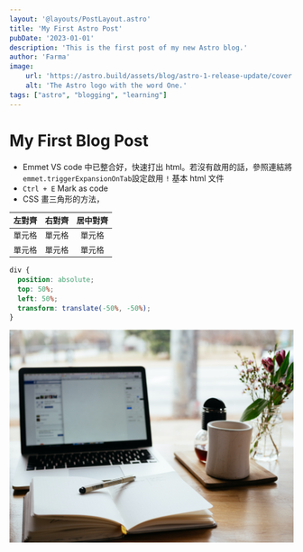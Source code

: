 ```yaml
---
layout: '@layouts/PostLayout.astro'
title: 'My First Astro Post'
pubDate: '2023-01-01'
description: 'This is the first post of my new Astro blog.'
author: 'Farma'
image:
    url: 'https://astro.build/assets/blog/astro-1-release-update/cover.jpeg' 
    alt: 'The Astro logo with the word One.'
tags: ["astro", "blogging", "learning"]
---
```

# My First Blog Post

- Emmet
VS code 中已整合好，快速打出 html。若沒有啟用的話，參照連結將``emmet.triggerExpansionOnTab``設定啟用 
`!` 基本 html 文件
- `Ctrl + E`  Mark as code
- CSS 畫三角形的方法，

| 左對齊 | 右對齊 | 居中對齊 |
| :-----| ----: | :----: |
| 單元格 | 單元格 | 單元格 |
| 單元格 | 單元格 | 單元格 |

```css
div {
  position: absolute;
  top: 50%;
  left: 50%;
  transform: translate(-50%, -50%);
}
```

![Untitled](/assets/images/image-post.jpeg)
